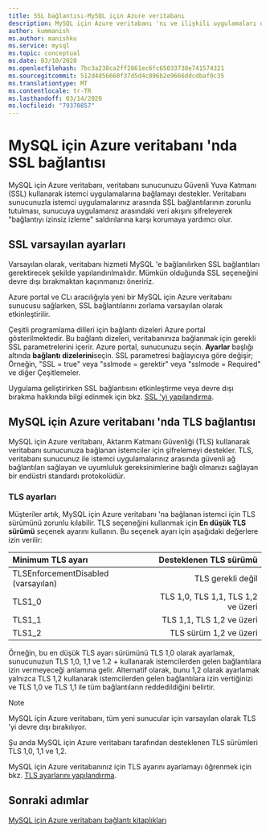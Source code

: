 ```yaml
---
title: SSL bağlantısı-MySQL için Azure veritabanı
description: MySQL için Azure veritabanı 'nı ve ilişkili uygulamaları düzgün şekilde SSL bağlantıları kullanacak şekilde yapılandırma bilgileri
author: kummanish
ms.author: manishku
ms.service: mysql
ms.topic: conceptual
ms.date: 03/10/2020
ms.openlocfilehash: 7bc3a238ca2ff2861ec6fc65033738e741574321
ms.sourcegitcommit: 512d4d56660f37d5d4c896b2e9666ddcdbaf0c35
ms.translationtype: MT
ms.contentlocale: tr-TR
ms.lasthandoff: 03/14/2020
ms.locfileid: "79370857"
---
```

# <a name="ssl-connectivity-in-azure-database-for-mysql"></a>MySQL için Azure veritabanı 'nda SSL bağlantısı

MySQL için Azure veritabanı, veritabanı sunucunuzu Güvenli Yuva Katmanı (SSL) kullanarak istemci uygulamalarına bağlamayı destekler. Veritabanı sunucunuzla istemci uygulamalarınız arasında SSL bağlantılarının zorunlu tutulması, sunucuya uygulamanız arasındaki veri akışını şifreleyerek "bağlantıyı izinsiz izleme" saldırılarına karşı korumaya yardımcı olur.

## <a name="ssl-default-settings"></a>SSL varsayılan ayarları

Varsayılan olarak, veritabanı hizmeti MySQL 'e bağlanılırken SSL bağlantıları gerektirecek şekilde yapılandırılmalıdır.  Mümkün olduğunda SSL seçeneğini devre dışı bırakmaktan kaçınmanızı öneririz.

Azure portal ve CLı aracılığıyla yeni bir MySQL için Azure veritabanı sunucusu sağlarken, SSL bağlantılarını zorlama varsayılan olarak etkinleştirilir. 

Çeşitli programlama dilleri için bağlantı dizeleri Azure portal gösterilmektedir. Bu bağlantı dizeleri, veritabanınıza bağlanmak için gerekli SSL parametrelerini içerir. Azure portal, sunucunuzu seçin. **Ayarlar** başlığı altında **bağlantı dizelerini**seçin. SSL parametresi bağlayıcıya göre değişir; Örneğin, "SSL = true" veya "sslmode = gerektir" veya "sslmode = Required" ve diğer Çeşitlemeler.

Uygulama geliştirirken SSL bağlantısını etkinleştirme veya devre dışı bırakma hakkında bilgi edinmek için bkz. [SSL 'yi yapılandırma](howto-configure-ssl.md).

## <a name="tls-connectivity-in-azure-database-for-mysql"></a>MySQL için Azure veritabanı 'nda TLS bağlantısı

MySQL için Azure veritabanı, Aktarım Katmanı Güvenliği (TLS) kullanarak veritabanı sunucunuza bağlanan istemciler için şifrelemeyi destekler. TLS, veritabanı sunucunuz ile istemci uygulamalarınız arasında güvenli ağ bağlantıları sağlayan ve uyumluluk gereksinimlerine bağlı olmanızı sağlayan bir endüstri standardı protokolüdür.

### <a name="tls-settings"></a>TLS ayarları

Müşteriler artık, MySQL için Azure veritabanı 'na bağlanan istemci için TLS sürümünü zorunlu kılabilir. TLS seçeneğini kullanmak için **En düşük TLS sürümü** seçenek ayarını kullanın. Bu seçenek ayarı için aşağıdaki değerlere izin verilir:

|  Minimum TLS ayarı             | Desteklenen TLS sürümü                |
|:---------------------------------|-------------------------------------:|
| TLSEnforcementDisabled (varsayılan) | TLS gerekli değil                      |
| TLS1_0                           | TLS 1,0, TLS 1,1, TLS 1,2 ve üzeri |
| TLS1_1                           | TLS 1,1, TLS 1,2 ve üzeri          |
| TLS1_2                           | TLS sürüm 1,2 ve üzeri           |


Örneğin, bu en düşük TLS ayarı sürümünü TLS 1,0 olarak ayarlamak, sunucunuzun TLS 1,0, 1,1 ve 1.2 + kullanarak istemcilerden gelen bağlantılara izin vermeyeceği anlamına gelir. Alternatif olarak, bunu 1,2 olarak ayarlamak yalnızca TLS 1,2 kullanarak istemcilerden gelen bağlantılara izin vertiğinizi ve TLS 1,0 ve TLS 1,1 ile tüm bağlantıların reddedildiğini belirtir.

> [!Note] 
> MySQL için Azure veritabanı, tüm yeni sunucular için varsayılan olarak TLS 'yi devre dışı bırakılıyor.
>
> Şu anda MySQL için Azure veritabanı tarafından desteklenen TLS sürümleri TLS 1,0, 1,1 ve 1,2.

MySQL için Azure veritabanınız için TLS ayarını ayarlamayı öğrenmek için bkz. [TLS ayarlarını yapılandırma](howto-tls-configurations.md).

## <a name="next-steps"></a>Sonraki adımlar

[MySQL için Azure veritabanı bağlantı kitaplıkları](concepts-connection-libraries.md)
